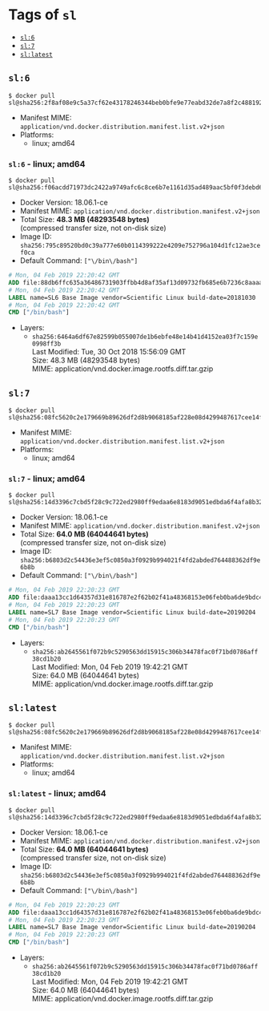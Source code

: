 <!-- THIS FILE IS GENERATED VIA './update-remote.sh' -->

# Tags of `sl`

-	[`sl:6`](#sl6)
-	[`sl:7`](#sl7)
-	[`sl:latest`](#sllatest)

## `sl:6`

```console
$ docker pull sl@sha256:2f8af08e9c5a37cf62e43178246344beb0bfe9e77eabd32de7a8f2c488192512
```

-	Manifest MIME: `application/vnd.docker.distribution.manifest.list.v2+json`
-	Platforms:
	-	linux; amd64

### `sl:6` - linux; amd64

```console
$ docker pull sl@sha256:f06acdd71973dc2422a9749afc6c8ce6b7e1161d35ad489aac5bf0f3debd69b2
```

-	Docker Version: 18.06.1-ce
-	Manifest MIME: `application/vnd.docker.distribution.manifest.v2+json`
-	Total Size: **48.3 MB (48293548 bytes)**  
	(compressed transfer size, not on-disk size)
-	Image ID: `sha256:795c89520bd0c39a777e60b0114399222e4209e752796a104d1fc12ae3cef0ca`
-	Default Command: `["\/bin\/bash"]`

```dockerfile
# Mon, 04 Feb 2019 22:20:42 GMT
ADD file:88db6ffc635a36486731903ffbb4d8af35af13d09732fb685e6b7236c8aaaa8f in / 
# Mon, 04 Feb 2019 22:20:42 GMT
LABEL name=SL6 Base Image vendor=Scientific Linux build-date=20181030
# Mon, 04 Feb 2019 22:20:42 GMT
CMD ["/bin/bash"]
```

-	Layers:
	-	`sha256:6464a6df67e82599b055007de1b6ebfe48e14b41d4152ea03f7c159e0998ff3b`  
		Last Modified: Tue, 30 Oct 2018 15:56:09 GMT  
		Size: 48.3 MB (48293548 bytes)  
		MIME: application/vnd.docker.image.rootfs.diff.tar.gzip

## `sl:7`

```console
$ docker pull sl@sha256:08fc5620c2e179669b89626df2d8b9068185af228e08d4299487617cee14f163
```

-	Manifest MIME: `application/vnd.docker.distribution.manifest.list.v2+json`
-	Platforms:
	-	linux; amd64

### `sl:7` - linux; amd64

```console
$ docker pull sl@sha256:14d3396c7cbd5f28c9c722ed2980ff9edaa6e8183d9051edbda6f4afa8b32388
```

-	Docker Version: 18.06.1-ce
-	Manifest MIME: `application/vnd.docker.distribution.manifest.v2+json`
-	Total Size: **64.0 MB (64044641 bytes)**  
	(compressed transfer size, not on-disk size)
-	Image ID: `sha256:b6803d2c54436e3ef5c0850a3f0929b994021f4fd2abded764488362df9e6b8b`
-	Default Command: `["\/bin\/bash"]`

```dockerfile
# Mon, 04 Feb 2019 22:20:23 GMT
ADD file:daaa13cc1d64357d31e816787e2f62b02f41a48368153e06feb0ba6de9bdc4d2 in / 
# Mon, 04 Feb 2019 22:20:23 GMT
LABEL name=SL7 Base Image vendor=Scientific Linux build-date=20190204
# Mon, 04 Feb 2019 22:20:23 GMT
CMD ["/bin/bash"]
```

-	Layers:
	-	`sha256:ab2645561f072b9c5290563dd15915c306b34478fac0f71bd0786aff38cd1b20`  
		Last Modified: Mon, 04 Feb 2019 19:42:21 GMT  
		Size: 64.0 MB (64044641 bytes)  
		MIME: application/vnd.docker.image.rootfs.diff.tar.gzip

## `sl:latest`

```console
$ docker pull sl@sha256:08fc5620c2e179669b89626df2d8b9068185af228e08d4299487617cee14f163
```

-	Manifest MIME: `application/vnd.docker.distribution.manifest.list.v2+json`
-	Platforms:
	-	linux; amd64

### `sl:latest` - linux; amd64

```console
$ docker pull sl@sha256:14d3396c7cbd5f28c9c722ed2980ff9edaa6e8183d9051edbda6f4afa8b32388
```

-	Docker Version: 18.06.1-ce
-	Manifest MIME: `application/vnd.docker.distribution.manifest.v2+json`
-	Total Size: **64.0 MB (64044641 bytes)**  
	(compressed transfer size, not on-disk size)
-	Image ID: `sha256:b6803d2c54436e3ef5c0850a3f0929b994021f4fd2abded764488362df9e6b8b`
-	Default Command: `["\/bin\/bash"]`

```dockerfile
# Mon, 04 Feb 2019 22:20:23 GMT
ADD file:daaa13cc1d64357d31e816787e2f62b02f41a48368153e06feb0ba6de9bdc4d2 in / 
# Mon, 04 Feb 2019 22:20:23 GMT
LABEL name=SL7 Base Image vendor=Scientific Linux build-date=20190204
# Mon, 04 Feb 2019 22:20:23 GMT
CMD ["/bin/bash"]
```

-	Layers:
	-	`sha256:ab2645561f072b9c5290563dd15915c306b34478fac0f71bd0786aff38cd1b20`  
		Last Modified: Mon, 04 Feb 2019 19:42:21 GMT  
		Size: 64.0 MB (64044641 bytes)  
		MIME: application/vnd.docker.image.rootfs.diff.tar.gzip
